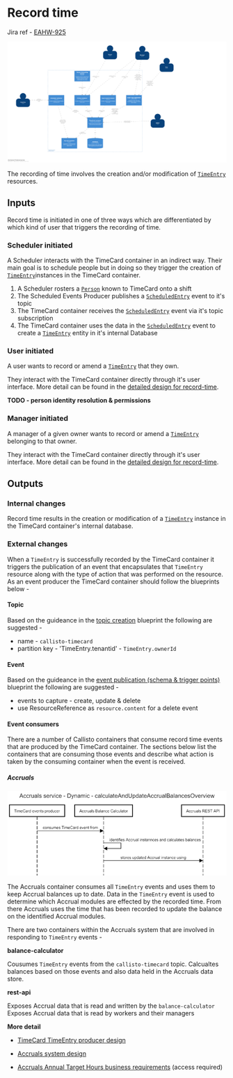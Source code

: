 

# Record time
Jira ref - [EAHW-925](https://collaboration.homeoffice.gov.uk/jira/browse/EAHW-925)

![Callisto containers](./../images/timecard-container.png)

The recording of time involves the creation and/or modification of [`TimeEntry`](./../containers.md#timecard-resources-public)  resources.

## Inputs
Record time is initiated in one of three ways which are differentiated by which kind of user that triggers the recording of time.

### Scheduler initiated 
A Scheduler interacts with the TimeCard container in an indirect way. Their main goal is to schedule people but in doing so they trigger the creation of [`TimeEntry`](./../containers.md#timecard-resources-public)instances in the TimeCard container.

 1. A Scheduler rosters a [`Person`](./../containers.md#timecard-resources-public) known to TimeCard  onto a shift
 2. The Scheduled Events Producer publishes a [`ScheduledEntry`](./../containers.md#timecard-events-consumed)  event to it's topic 
 3. The TimeCard container receives the [`ScheduledEntry`](./../containers.md#timecard-events-consumed) event via it's topic subscription 
 4. The TimeCard container uses the data in the [`ScheduledEntry`](./../containers.md#timecard-events-consumed) event to create a [`TimeEntry`](./../containers.md#timecard-resources-public) entity in it's internal Database

### User initiated 
A user wants to record or amend a [`TimeEntry`](./../containers.md#timecard-resources-public) that they own. 

They interact with the TimeCard container directly through it's user interface. More detail can be found in the [detailed design for record-time](https://github.com/UKHomeOffice/callisto-timecard-restapi/tree/main/docs/features/record-time.md).

**TODO - person identity resolution & permissions**

### Manager initiated 
A manager of a given owner wants to record or amend a [`TimeEntry`](./../containers.md#timecard-resources-public) belonging to that owner.

They interact with the TimeCard container directly through it's user interface. More detail can be found in the [detailed design for record-time](https://github.com/UKHomeOffice/callisto-timecard-restapi/tree/main/docs/features/record-time.md).

## Outputs

### Internal changes
Record time results in the  creation or modification of  a [`TimeEntry`](./../containers.md#timecard-resources-public) instance in the TimeCard container's internal database.

### External changes
When a `TimeEntry` is successfully recorded by the TimeCard container it triggers the publication of an event that encapsulates that `TimeEntry` resource along with the type of action that was performed on the resource. As an event producer the TimeCard container should follow the blueprints below - 

#### Topic
Based on the guideance in the [topic creation](../blueprints/topic-creation.md) blueprint the following are suggested - 

- name - `callisto-timecard`
- partition key - 'TimeEntry.tenantid' - `TimeEntry.ownerId`

#### Event
Based on the guideance in the [event publication (schema & trigger points)](../blueprints/event-publishing-and-consuming.md) blueprint the following are suggested - 

- events to capture - create, update & delete
- use ResourceReference as `resource.content` for a delete event

#### Event consumers
There are a number of Callisto containers that consume record time events that are produced by the TimeCard container. The sections below list the containers that are consuming those  events and describe what action is taken by the consuming container when the event is received. 

##### Accruals
![calculate-and-update-accrual-balances-overview.png](../images/calculate-and-update-accrual-balances-overview.png)

The Accruals container consumes all `TimeEntry` events and uses them to keep Accrual balances up to date. Data in the `TimeEntry` event is used to determine which Accrual modules are effected by the recorded time. From there Accruals uses the time that has been recorded to update the balance on the identified Accrual modules.

There are two containers within the Accruals system that are involved in responding to `TimeEntry` events - 

**balance-calculator**

Cousumes `TimeEntry` events from the `callisto-timecard` topic. Calcualtes balances based on those events and also data held in the Accruals data store.

**rest-api**

Exposes Accrual data that is read and written by the `balance-calculator`
Exposes Accrual data that is read by workers and their managers

**More detail** 
- [TimeCard TimeEntry producer design](https://github.com/UKHomeOffice/callisto-timecard-restapi/blob/eahw-1249/annual-target-hours/docs/features/eahw-1249-annual-target-hours.md)

- [Accruals system design](https://github.com/UKHomeOffice/callisto-accruals-restapi/blob/eahw-1249/annual-target-hours/docs/features/eahw-1249-annual-target-hours.md) 


- [Accruals Annual Target Hours business requirements](https://collaboration.homeoffice.gov.uk/jira/browse/EAHW-1249) (access required)

 
